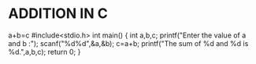 # ADDITION IN C
a+b=c
#include<stdio.h> 
int main()
{
  int a,b,c;
  printf("Enter the value of a and b :");
  scanf("%d%d",&a,&b);
  c=a+b;
  printf("The sum of %d and %d is %d.",a,b,c);
  return 0;
  }
